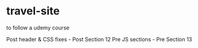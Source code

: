 # travel-site

to follow a udemy course

Post header & CSS fixes - Post Section 12
Pre JS sections - Pre Section 13
